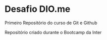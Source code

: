 # Desafio DIO.me
 Primeiro Repositório do curso de Git e Github

Repositório criado durante o Bootcamp da Inter